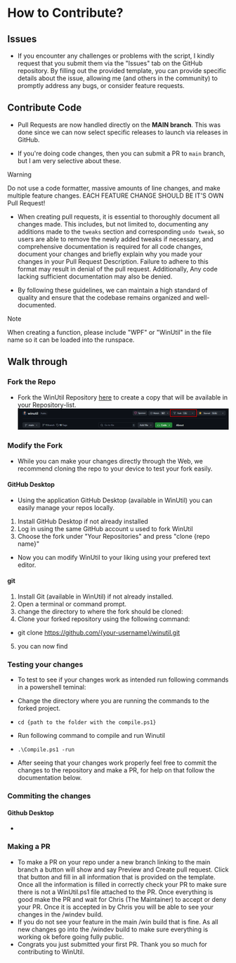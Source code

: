 # How to Contribute?

## Issues

* If you encounter any challenges or problems with the script, I kindly request that you submit them via the "Issues" tab on the GitHub repository. By filling out the provided template, you can provide specific details about the issue, allowing me (and others in the community) to promptly address any bugs, or consider feature requests.

## Contribute Code

* Pull Requests are now handled directly on the **MAIN branch**. This was done since we can now select specific releases to launch via releases in GitHub.

* If you're doing code changes, then you can submit a PR to `main` branch, but I am very selective about these.

> [!WARNING]
> Do not use a code formatter, massive amounts of line changes, and make multiple feature changes.
> EACH FEATURE CHANGE SHOULD BE IT'S OWN Pull Request!

* When creating pull requests, it is essential to thoroughly document all changes made. This includes, but not limited to, documenting any additions made to the `tweaks` section and corresponding `undo tweak`, so users are able to remove the newly added tweaks if necessary, and comprehensive documentation is required for all code changes, document your changes and briefly explain why you made your changes in your Pull Request Description. Failure to adhere to this format may result in denial of the pull request. Additionally, Any code lacking sufficient documentation may also be denied.

* By following these guidelines, we can maintain a high standard of quality and ensure that the codebase remains organized and well-documented.

> [!NOTE]
> When creating a function, please include "WPF" or "WinUtil" in the file name so it can be loaded into the runspace.

## Walk through

### Fork the Repo
* Fork the WinUtil Repository [here](https://github.com/ChrisTitusTech/winutil) to create a copy that will be available in your Repository-list.
![Fork](assets/ForkButton.png)

### Modify the Fork
* While you can make your changes directly through the Web, we recommend cloning the repo to your device to test your fork easily. 
#### GitHub Desktop
* Using the application GitHub Desktop (available in WinUtil) you can easily manage your repos locally.
1. Install GitHub Desktop if not already installed
2. Log in using the same GitHub account u used to fork WinUtil
3. Choose the fork under "Your Repositories" and press "clone {repo name}"

* Now you can modify WinUtil to your liking using your prefered text editor.

#### git
1. Install Git (available in WinUtil) if not already installed.
2. Open a terminal or command prompt.
3. change the directory to where the fork should be cloned:
4. Clone your forked repository using the following command:
* git clone https://github.com/{your-username}/winutil.git
5. you can now find

### Testing your changes
* To test to see if your changes work as intended run following commands in a powershell teminal:

* Change the directory where you are running the commands to the forked project.
* `cd {path to the folder with the compile.ps1}`
* Run following command to compile and run Winutil
* `.\Compile.ps1 -run`
* After seeing that your changes work properly feel free to commit the changes to the repository and make a PR, for help on that follow the documentation below.

### Commiting the changes
#### Github Desktop
* 

### Making a PR
* To make a PR on your repo under a new branch linking to the main branch a button will show and say Preview and Create pull request. Click that button and fill in all information that is provided on the template. Once all the information is filled in correctly check your PR to make sure there is not a WinUtil.ps1 file attached to the PR. Once everything is good make the PR and wait for Chris (The Maintainer) to accept or deny your PR. Once it is accepted in by Chris you will be able to see your changes in the /windev build.
* If you do not see your feature in the main /win build that is fine. As all new changes go into the /windev build to make sure everything is working ok before going fully public.
* Congrats you just submitted your first PR. Thank you so much for contributing to WinUtil.